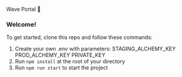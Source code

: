 Wave Portal 👋 

### **Welcome!**
To get started, clone this repo and follow these commands:

1. Create your own .env with parameters: 
STAGING_ALCHEMY_KEY 
PROD_ALCHEMY_KEY 
PRIVATE_KEY
2. Run `npm install` at the root of your directory
3. Run `npm run start` to start the project

